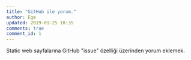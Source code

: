 ```yaml
---
title: "GitHub ile yorum."
author: Ege
updated: 2019-01-25 10:35
comments: true
comment_id: 1
---
```


Static web sayfalarına GitHub "issue" özelliği üzerinden yorum eklemek.